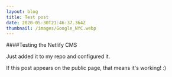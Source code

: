 ```yaml
---
layout: blog
title: Test post
date: 2020-05-30T21:46:37.364Z
thumbnail: /images/Google_NYC.webp
---
```

\####Testing the Netlify CMS

Just added it to my repo and configured it.

If this post appears on the public page, that means it's working! :)